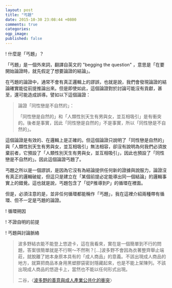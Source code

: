 ```yaml
---
layout: post
title: "丐題"
date: 2015-10-30 23:08:44 +0800
comments: true
categories: 
ogp_image: 
published: false
---
```




<!--more-->

! 什麼是「丐題」？

「丐題」是一個外來詞，翻譯自英文的 "begging the question" ，意思是「在要開始論證時，就先假定了想要論證的結論」。

在丐題的論證中，通常不會有真正邏輯上的謬誤，也就是說，我們會發現論證的結論確實能從前提推論出來。但是即使如此，這個論證對於討論可能沒有貢獻，甚至，還可能造成誤導。譬如以下這個論證：

> 論證「同性戀是不自然的」：
> 
> 「同性戀是自然的」和「人類性別天生有男與女，並互相吸引」是有衝突的。後者是事實，因此「同性戀是自然的」不是事實，所以「同性戀是不自然的」。

這個論證是有效的、在邏輯上是正確的。但這個論證只說明了「同性戀是自然的」與「人類性別天生有男與女，並互相吸引」無法相容，卻沒有說明為何我們必須放棄前者，它預設了「人類性別天生有男與女，並互相吸引」，因此也預設了「同性戀是不自然的」。因此這個論證丐題了。

丐題之所以是一個謬誤，是因為它沒有為結論提供任何新的證據與說服力，論證沒有真正的邏輯破綻，但這只是建立在「某個前提必定能導出同一個結論」的邏輯事實上的錯覺。這也就是說，丐題包含了「從P推導到P」的循環在裡面。

但是，必須注意的是，並非任何循環都能稱作「丐題」，我在這裡介紹兩種帶有循環、但不一定是丐題的論證。

! 循環朔因


! 不證自明的前提


! 丐題與討論脈絡

> 波多野結衣能不能登上悠遊卡，這在我看來，實在是一個簡單到不行的問題，答案很簡單就是不行啊～不然咧？[...]波多野不會因為衣著整齊舉止端莊，就脫離了她本身原本具有的「成人商品」的意義。不該出現成人商品的地方，就算把商品本身用黑塑膠袋密封隱藏起來，也是不能上架陳列。不該出現成人商品的悠遊卡上，當然也不能以任何形式出現。
> 
> 二谷，〈[波多野的善意與成人產業公共化的衝突](http://opinion.udn.com/opinion/story/8022/1149755-%E6%B3%A2%E5%A4%9A%E9%87%8E%E7%9A%84%E5%96%84%E6%84%8F%E8%88%87%E6%88%90%E4%BA%BA%E7%94%A2%E6%A5%AD%E5%85%AC%E5%85%B1%E5%8C%96%E7%9A%84%E8%A1%9D%E7%AA%81)〉
